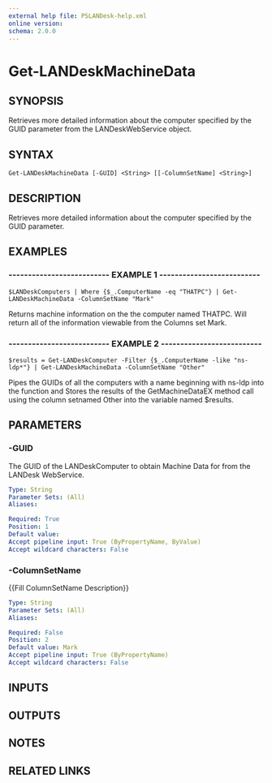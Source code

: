 ```yaml
---
external help file: PSLANDesk-help.xml
online version: 
schema: 2.0.0
---
```


# Get-LANDeskMachineData
## SYNOPSIS
Retrieves more detailed information about the computer specified by the GUID parameter from the LANDeskWebService object.

## SYNTAX

```
Get-LANDeskMachineData [-GUID] <String> [[-ColumnSetName] <String>]
```

## DESCRIPTION
Retrieves more detailed information about the computer specified by the GUID parameter.

## EXAMPLES

### -------------------------- EXAMPLE 1 --------------------------
```
$LANDeskComputers | Where {$_.ComputerName -eq "THATPC"} | Get-LANDeskMachineData -ColumnSetName "Mark"
```

Returns machine information on the the computer named THATPC.
Will return all of the information viewable from the Columns set
Mark.

### -------------------------- EXAMPLE 2 --------------------------
```
$results = Get-LANDeskComputer -Filter {$_.ComputerName -like "ns-ldp*"} | Get-LANDeskMachineData -ColumnSetName "Other"
```

Pipes the GUIDs of all the computers with a name beginning with ns-ldp into the function and
Stores the results of the GetMachineDataEX method call using the column setnamed Other into the variable named $results.

## PARAMETERS

### -GUID
The GUID of the LANDeskComputer to obtain Machine Data for from the LANDesk WebService.

```yaml
Type: String
Parameter Sets: (All)
Aliases: 

Required: True
Position: 1
Default value: 
Accept pipeline input: True (ByPropertyName, ByValue)
Accept wildcard characters: False
```

### -ColumnSetName
{{Fill ColumnSetName Description}}

```yaml
Type: String
Parameter Sets: (All)
Aliases: 

Required: False
Position: 2
Default value: Mark
Accept pipeline input: True (ByPropertyName)
Accept wildcard characters: False
```

## INPUTS

## OUTPUTS

## NOTES

## RELATED LINKS

